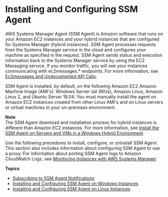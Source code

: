 # Installing and Configuring SSM Agent<a name="ssm-agent"></a>

AWS Systems Manager Agent \(SSM Agent\) is Amazon software that runs on your Amazon EC2 instances and your hybrid instances that are configured for Systems Manager \(hybrid instances\)\. SSM Agent processes requests from the Systems Manager service in the cloud and configures your machine as specified in the request\. SSM Agent sends status and execution information back to the Systems Manager service by using the EC2 Messaging service\. If you monitor traffic, you will see your instances communicating with ec2messages\.\* endpoints\. For more information, see [Ec2messages and Undocumented API Calls](systems-manager-setting-up-messageAPIs.md)\.

SSM Agent is installed, by default, on the following Amazon EC2 Amazon Machine Image \(AMI's\): Windows Server \(all SKUs\), Amazon Linux, Amazon Linux 2, and Ubuntu Server 18\.04\. You must manually install the agent on Amazon EC2 instances created from other Linux AMI's and on Linux servers or virtual machines in your on\-premises environment\. 

**Note**  
The SSM Agent download and installation process for hybrid instances is different than Amazon EC2 instances\. For more information, see [Install the SSM Agent on Servers and VMs in a Windows Hybrid Environment](sysman-install-managed-win.md)\.

Use the following procedures to install, configure, or uninstall SSM Agent\. This section also includes information about configuring SSM Agent to use a proxy\. For information about porting SSM Agent logs to Amazon CloudWatch Logs, see [Monitoring Instances with AWS Systems Manager](monitoring.md)\.

**Topics**
+ [Subscribing to SSM Agent Notifications](ssm-agent-subscribe-notifications.md)
+ [Installing and Configuring SSM Agent on Windows Instances](sysman-install-ssm-win.md)
+ [Installing and Configuring SSM Agent on Linux Instances](sysman-install-ssm-agent.md)